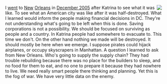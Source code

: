 <img src="http://scripting.com/images/2020/03/22/accordionPlayer.png" border="0" align="right">I <a href="http://scripting.com/2005/12/13.html">went</a> to <a href="http://scripting.com/2005/12/14.html">New</a> <a href="http://scripting.com/2005/12/15.html">Orleans</a> in <a href="http://scripting.com/2005/12.html">December 2005</a> after Katrina to see what it was like. To see what an American city was like after it was half-destroyed. What I learned would inform the people making financial decisions in DC. They're not understanding what's going to be left when this is done. Saving corporations is not a possibility. We should be focused on surviving as people and a country. In Katrina people had somewhere to evacuate to. This time we don't. On the other hand nothing we made will be destroyed. It should mostly be here when we emerge. I suppose pirates could hijack airplanes, or occupy skyscrapers in Manhattan. A question I learned to ask from New Orleans. Who's going to supply the supply chain? They had trouble rebuilding because there was no place for the builders to sleep, and no food for them to eat, and no one to prepare it because they had nowhere to live. We need really smart people there thinking and planning. Yet this is the fog of war. We have very little data on the enemy. 
